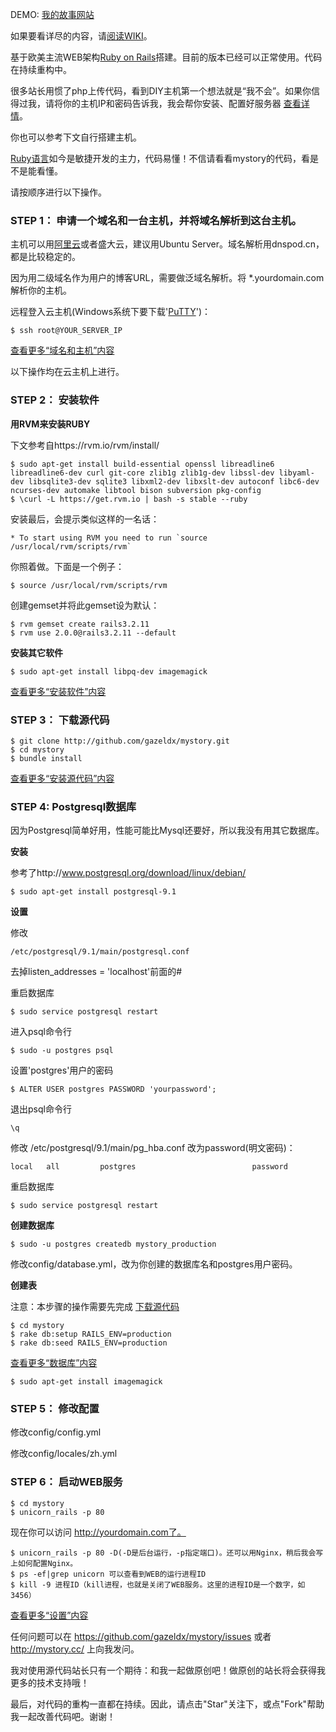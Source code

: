 DEMO: [我的故事网站](http://mystory.cc/)

如果要看详尽的内容，请[阅读WIKI](https://github.com/gazeldx/mystory/wiki/)。

基于欧美主流WEB架构[Ruby on Rails](http//rubyonrails.org/)搭建。目前的版本已经可以正常使用。代码在持续重构中。

很多站长用惯了php上传代码，看到DIY主机第一个想法就是“我不会”。如果你信得过我，请将你的主机IP和密码告诉我，我会帮你安装、配置好服务器 [查看详情](https://github.com/gazeldx/mystory/wiki/Install-host)。

你也可以参考下文自行搭建主机。

[Ruby语言](http://www.ruby-lang.org/en/ )如今是敏捷开发的主力，代码易懂！不信请看看mystory的代码，看是不是能看懂。

请按顺序进行以下操作。

### STEP 1： 申请一个域名和一台主机，并将域名解析到这台主机。
主机可以用[阿里云](http://www.aliyun.com/cps/rebate?from_uid=10HMVVRwi6QE1DS+vAgUA07z9lZ7NuFi)或者盛大云，建议用Ubuntu Server。域名解析用dnspod.cn，都是比较稳定的。

因为用二级域名作为用户的博客URL，需要做泛域名解析。将 *.yourdomain.com 解析你的主机。

远程登入云主机(Windows系统下要下载'[PuTTY](http://www.chiark.greenend.org.uk/~sgtatham/putty/download.html/ )')：

    $ ssh root@YOUR_SERVER_IP
[查看更多“域名和主机”内容](https://github.com/gazeldx/mystory/wiki/Domain-And-Host)

以下操作均在云主机上进行。

### STEP 2： 安装软件
**用RVM来安装RUBY**

下文参考自https://rvm.io/rvm/install/

    $ sudo apt-get install build-essential openssl libreadline6 libreadline6-dev curl git-core zlib1g zlib1g-dev libssl-dev libyaml-dev libsqlite3-dev sqlite3 libxml2-dev libxslt-dev autoconf libc6-dev ncurses-dev automake libtool bison subversion pkg-config
    $ \curl -L https://get.rvm.io | bash -s stable --ruby
安装最后，会提示类似这样的一名话：

    * To start using RVM you need to run `source /usr/local/rvm/scripts/rvm`
你照着做。下面是一个例子：

    $ source /usr/local/rvm/scripts/rvm
创建gemset并将此gemset设为默认：

    $ rvm gemset create rails3.2.11
    $ rvm use 2.0.0@rails3.2.11 --default
**安装其它软件**

    $ sudo apt-get install libpq-dev imagemagick
[查看更多“安装软件”内容](https://github.com/gazeldx/mystory/wiki/Software)
### STEP 3： 下载源代码
    $ git clone http://github.com/gazeldx/mystory.git
    $ cd mystory
    $ bundle install
[查看更多“安装源代码”内容](https://github.com/gazeldx/mystory/wiki/Source-code)
### STEP 4: Postgresql数据库
因为Postgresql简单好用，性能可能比Mysql还要好，所以我没有用其它数据库。

**安装**

参考了http://www.postgresql.org/download/linux/debian/

    $ sudo apt-get install postgresql-9.1
**设置**

修改

    /etc/postgresql/9.1/main/postgresql.conf
去掉listen_addresses = 'localhost'前面的#

重启数据库

    $ sudo service postgresql restart
进入psql命令行

    $ sudo -u postgres psql
设置'postgres'用户的密码

    $ ALTER USER postgres PASSWORD 'yourpassword';
退出psql命令行

    \q
修改
    /etc/postgresql/9.1/main/pg_hba.conf
改为password(明文密码)：

    local   all         postgres                          password
重启数据库

    $ sudo service postgresql restart
**创建数据库**

    $ sudo -u postgres createdb mystory_production
修改config/database.yml，改为你创建的数据库名和postgres用户密码。

**创建表**

注意：本步骤的操作需要先完成 [下载源代码](https://github.com/gazeldx/mystory/wiki/Source-code)

    $ cd mystory
    $ rake db:setup RAILS_ENV=production
    $ rake db:seed RAILS_ENV=production
[查看更多“数据库”内容](https://github.com/gazeldx/mystory/wiki/Postresql)

    $ sudo apt-get install imagemagick

### STEP 5： 修改配置
修改config/config.yml

修改config/locales/zh.yml

### STEP 6： 启动WEB服务
    $ cd mystory
    $ unicorn_rails -p 80
现在你可以访问 http://yourdomain.com了。

    $ unicorn_rails -p 80 -D(-D是后台运行，-p指定端口)。还可以用Nginx，稍后我会写上如何配置Nginx。
    $ ps -ef|grep unicorn 可以查看到WEB的运行进程ID
    $ kill -9 进程ID（kill进程，也就是关闭了WEB服务。这里的进程ID是一个数字，如3456）
[查看更多“设置”内容](https://github.com/gazeldx/mystory/wiki/Settings)

任何问题可以在 https://github.com/gazeldx/mystory/issues 或者 http://mystory.cc/ 上向我发问。

我对使用源代码站长只有一个期待：和我一起做原创吧！做原创的站长将会获得我更多的技术支持哦！

最后，对代码的重构一直都在持续。因此，请点击"Star"关注下，或点"Fork"帮助我一起改善代码吧。谢谢！